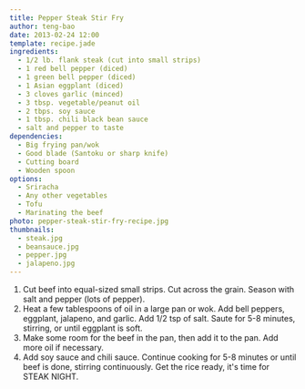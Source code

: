 ```yaml
---
title: Pepper Steak Stir Fry
author: teng-bao
date: 2013-02-24 12:00
template: recipe.jade
ingredients:
  - 1/2 lb. flank steak (cut into small strips)
  - 1 red bell pepper (diced)
  - 1 green bell pepper (diced)
  - 1 Asian eggplant (diced)
  - 3 cloves garlic (minced)
  - 3 tbsp. vegetable/peanut oil
  - 2 tbps. soy sauce
  - 1 tbsp. chili black bean sauce
  - salt and pepper to taste
dependencies:
  - Big frying pan/wok
  - Good blade (Santoku or sharp knife)
  - Cutting board
  - Wooden spoon
options:
  - Sriracha
  - Any other vegetables
  - Tofu
  - Marinating the beef
photo: pepper-steak-stir-fry-recipe.jpg
thumbnails:
  - steak.jpg
  - beansauce.jpg
  - pepper.jpg
  - jalapeno.jpg
---
```


1. Cut beef into equal-sized small strips. Cut across the grain. Season with salt and pepper (lots of pepper).
2. Heat a few tablespoons of oil in a large pan or wok. Add bell peppers, eggplant, jalapeno, and garlic. Add 1/2 tsp of salt. Saute for 5-8 minutes, stirring, or until eggplant is soft.
3. Make some room for the beef in the pan, then add it to the pan. Add more oil if necessary.
4. Add soy sauce and chili sauce. Continue cooking for 5-8 minutes or until beef is done, stirring continuously. Get the rice ready, it's time for STEAK NIGHT.
